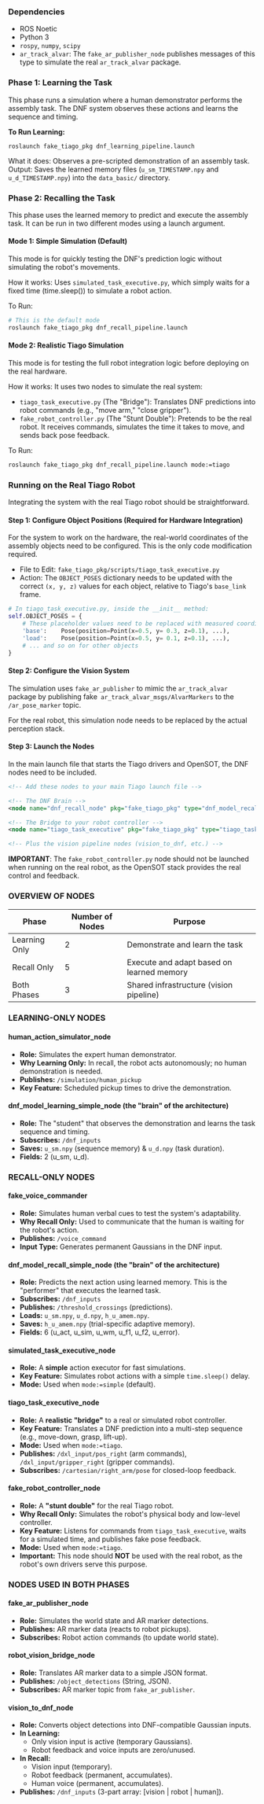 
### Dependencies

*   ROS Noetic
*   Python 3
*   `rospy`, `numpy`, `scipy`
*   `ar_track_alvar`: The `fake_ar_publisher_node` publishes messages of this type to simulate the real `ar_track_alvar` package.

### Phase 1: Learning the Task

This phase runs a simulation where a human demonstrator performs the assembly task. The DNF system observes these actions and learns the sequence and timing.

**To Run Learning:**

`roslaunch fake_tiago_pkg dnf_learning_pipeline.launch`

What it does: Observes a pre-scripted demonstration of an assembly task.
Output: Saves the learned memory files (`u_sm_TIMESTAMP.npy` and` u_d_TIMESTAMP.npy`) into the `data_basic/` directory. 
### Phase 2: Recalling the Task
This phase uses the learned memory to predict and execute the assembly task. It can be run in two different modes using a launch argument.

#### Mode 1: Simple Simulation (Default)
This mode is for quickly testing the DNF's prediction logic without simulating the robot's  movements.

How it works: Uses `simulated_task_executive.py`, which simply waits for a fixed time (time.sleep()) to simulate a robot action.

To Run:
```bash
# This is the default mode
roslaunch fake_tiago_pkg dnf_recall_pipeline.launch
```

#### Mode 2: Realistic Tiago Simulation
This mode is for testing the full robot integration logic before deploying on the real hardware.

How it works: It uses two nodes to simulate the real system:
* `tiago_task_executive.py` (The "Bridge"): Translates DNF predictions into robot commands (e.g., "move arm," "close gripper").
* `fake_robot_controller.py` (The "Stunt Double"): Pretends to be the real robot. It receives commands, simulates the time it takes to move, and sends back pose feedback.

To Run:
```bash
roslaunch fake_tiago_pkg dnf_recall_pipeline.launch mode:=tiago
```

### Running on the Real Tiago Robot
Integrating the system with the real Tiago robot should be straightforward.

#### Step 1: Configure Object Positions (Required for Hardware Integration)
For the system to work on the hardware, the real-world coordinates of the assembly objects need to be configured. This is the only code modification required.

* File to Edit: `fake_tiago_pkg/scripts/tiago_task_executive.py`
* Action: The `OBJECT_POSES` dictionary needs to be updated with the correct `(x, y, z)` values for each object, relative to Tiago's `base_link` frame.

```python
# In tiago_task_executive.py, inside the __init__ method:
self.OBJECT_POSES = {
    # These placeholder values need to be replaced with measured coordinates
    'base':    Pose(position=Point(x=0.5, y= 0.3, z=0.1), ...),
    'load':    Pose(position=Point(x=0.5, y= 0.1, z=0.1), ...),
    # ... and so on for other objects
}
```

#### Step 2: Configure the Vision System
The simulation uses `fake_ar_publisher` to mimic the `ar_track_alvar` package by publishing fake` ar_track_alvar_msgs/AlvarMarkers` to the `/ar_pose_marker` topic.

For the real robot, this simulation node needs to be replaced by the actual perception stack. 

#### Step 3: Launch the Nodes
In the main launch file that starts the Tiago drivers and OpenSOT, the DNF nodes need to be included.

```xml
<!-- Add these nodes to your main Tiago launch file -->

<!-- The DNF Brain -->
<node name="dnf_recall_node" pkg="fake_tiago_pkg" type="dnf_model_recall_simple_node.py" output="screen" />

<!-- The Bridge to your robot controller -->
<node name="tiago_task_executive" pkg="fake_tiago_pkg" type="tiago_task_executive.py" output="screen" />

<!-- Plus the vision pipeline nodes (vision_to_dnf, etc.) -->
```

**IMPORTANT**: The `fake_robot_controller.py` node should not be launched when running on the real robot, as the OpenSOT stack provides the real control and feedback.


### OVERVIEW OF NODES

| Phase         | Number of Nodes | Purpose                                   |
| ------------- | --------------- | ----------------------------------------- |
| Learning Only | 2               | Demonstrate and learn the task            |
| Recall Only   | 5               | Execute and adapt based on learned memory |
| Both Phases   | 3               | Shared infrastructure (vision pipeline)   |

### LEARNING-ONLY NODES

#### human_action_simulator_node

*   **Role:** Simulates the expert human demonstrator.
*   **Why Learning Only:** In recall, the robot acts autonomously; no human demonstration is needed.
*   **Publishes:** `/simulation/human_pickup`
*   **Key Feature:** Scheduled pickup times to drive the demonstration.

#### dnf_model_learning_simple_node (the "brain" of the architecture)

*   **Role:** The "student" that observes the demonstration and learns the task sequence and timing.
*   **Subscribes:** `/dnf_inputs`
*   **Saves:** `u_sm.npy` (sequence memory) & `u_d.npy` (task duration).
*   **Fields:** 2 (u_sm, u_d).

### RECALL-ONLY NODES

#### fake_voice_commander

*   **Role:** Simulates human verbal cues to test the system's adaptability.
*   **Why Recall Only:** Used to communicate that the human is waiting for the robot's action.
*   **Publishes:** `/voice_command`
*   **Input Type:** Generates permanent Gaussians in the DNF input.

#### dnf_model_recall_simple_node (the "brain" of the architecture)

*   **Role:** Predicts the next action using learned memory. This is the "performer" that executes the learned task.
*   **Subscribes:** `/dnf_inputs`
*   **Publishes:** `/threshold_crossings` (predictions).
*   **Loads:** `u_sm.npy`, `u_d.npy`, `h_u_amem.npy`.
*   **Saves:** `h_u_amem.npy` (trial-specific adaptive memory).
*   **Fields:** 6 (u_act, u_sim, u_wm, u_f1, u_f2, u_error).

#### simulated_task_executive_node

*   **Role:** A **simple** action executor for fast simulations.
*   **Key Feature:** Simulates robot actions with a simple `time.sleep()` delay.
*   **Mode:** Used when `mode:=simple` (default).

#### tiago_task_executive_node

*   **Role:** A **realistic "bridge"** to a real or simulated robot controller.
*   **Key Feature:** Translates a DNF prediction into a multi-step sequence (e.g., move-down, grasp, lift-up).
*   **Mode:** Used when `mode:=tiago`.
*   **Publishes:** `/dxl_input/pos_right` (arm commands), `/dxl_input/gripper_right` (gripper commands).
*   **Subscribes:** `/cartesian/right_arm/pose` for closed-loop feedback.

#### fake_robot_controller_node

*   **Role:** A **"stunt double"** for the real Tiago robot.
*   **Why Recall Only:** Simulates the robot's physical body and low-level controller.
*   **Key Feature:** Listens for commands from `tiago_task_executive`, waits for a simulated time, and publishes fake pose feedback.
*   **Mode:** Used when `mode:=tiago`.
*   **Important:** This node should **NOT** be used with the real robot, as the robot's own drivers serve this purpose.

### NODES USED IN BOTH PHASES

#### fake_ar_publisher_node

*   **Role:** Simulates the world state and AR marker detections.
*   **Publishes:** AR marker data (reacts to robot pickups).
*   **Subscribes:** Robot action commands (to update world state).

#### robot_vision_bridge_node

*   **Role:** Translates AR marker data to a simple JSON format.
*   **Publishes:** `/object_detections` (String, JSON).
*   **Subscribes:** AR marker topic from `fake_ar_publisher`.

#### vision_to_dnf_node

*   **Role:** Converts object detections into DNF-compatible Gaussian inputs.
*   **In Learning:**
    *   Only vision input is active (temporary Gaussians).
    *   Robot feedback and voice inputs are zero/unused.
*   **In Recall:**
    *   Vision input (temporary).
    *   Robot feedback (permanent, accumulates).
    *   Human voice (permanent, accumulates).
*   **Publishes:** `/dnf_inputs` (3-part array: [vision | robot | human]).